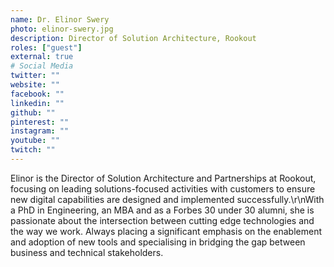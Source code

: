 ```yaml
---
name: Dr. Elinor Swery
photo: elinor-swery.jpg
description: Director of Solution Architecture, Rookout
roles: ["guest"]
external: true
# Social Media 
twitter: ""
website: ""
facebook: ""
linkedin: ""
github: ""
pinterest: ""
instagram: ""
youtube: ""
twitch: ""
---
```


<!-- markdownlint-disable MD041-->
Elinor is the Director of Solution Architecture and Partnerships at Rookout, focusing on leading solutions-focused activities with customers to ensure new digital capabilities are designed and implemented successfully.\r\nWith a PhD in Engineering, an MBA and as a Forbes 30 under 30 alumni, she is passionate about the intersection between cutting edge technologies and the way we work. Always placing a significant emphasis on the enablement and adoption of new tools and specialising in bridging the gap between business and technical stakeholders.

<!--more-->
